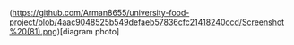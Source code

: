(https://github.com/Arman8655/university-food-project/blob/4aac9048525b549defaeb57836cfc21418240ccd/Screenshot%20(81).png)[diagram photo]
